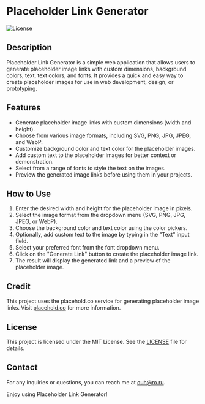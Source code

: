 # Placeholder Link Generator

[![License](https://img.shields.io/badge/license-MIT-blue.svg)](LICENSE)

## Description

Placeholder Link Generator is a simple web application that allows users to generate placeholder image links with custom dimensions, background colors, text, text colors, and fonts. It provides a quick and easy way to create placeholder images for use in web development, design, or prototyping.

## Features

- Generate placeholder image links with custom dimensions (width and height).
- Choose from various image formats, including SVG, PNG, JPG, JPEG, and WebP.
- Customize background color and text color for the placeholder images.
- Add custom text to the placeholder images for better context or demonstration.
- Select from a range of fonts to style the text on the images.
- Preview the generated image links before using them in your projects.

## How to Use

1. Enter the desired width and height for the placeholder image in pixels.
2. Select the image format from the dropdown menu (SVG, PNG, JPG, JPEG, or WebP).
3. Choose the background color and text color using the color pickers.
4. Optionally, add custom text to the image by typing in the "Text" input field.
5. Select your preferred font from the font dropdown menu.
6. Click on the "Generate Link" button to create the placeholder image link.
7. The result will display the generated link and a preview of the placeholder image.

## Credit

This project uses the placehold.co service for generating placeholder image links. Visit [placehold.co](https://placehold.co) for more information.

## License

This project is licensed under the MIT License. See the [LICENSE](LICENSE) file for details.

## Contact

For any inquiries or questions, you can reach me at ouh@ro.ru.

Enjoy using Placeholder Link Generator!
